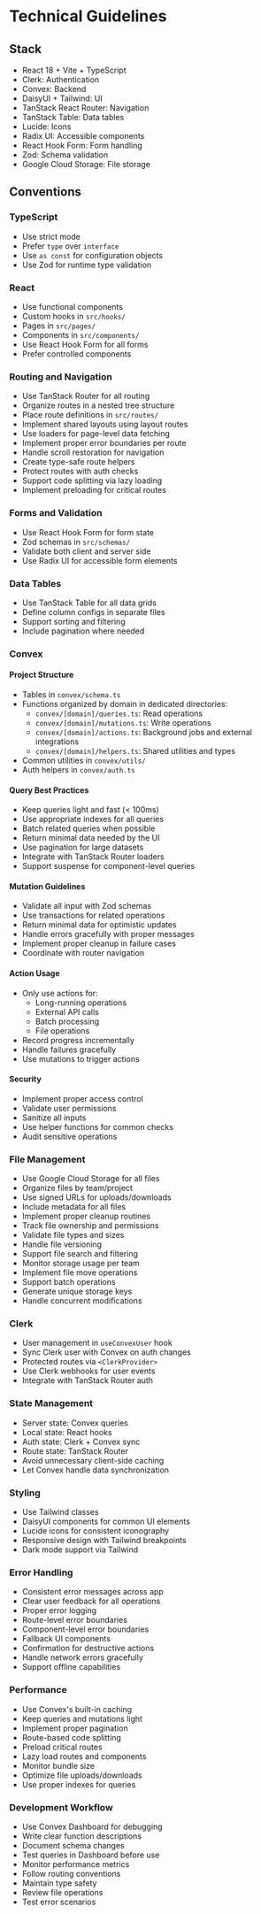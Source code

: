 # Technical Guidelines

## Stack
- React 18 + Vite + TypeScript
- Clerk: Authentication
- Convex: Backend
- DaisyUI + Tailwind: UI
- TanStack React Router: Navigation
- TanStack Table: Data tables
- Lucide: Icons
- Radix UI: Accessible components
- React Hook Form: Form handling
- Zod: Schema validation
- Google Cloud Storage: File storage

## Conventions

### TypeScript
- Use strict mode
- Prefer `type` over `interface`
- Use `as const` for configuration objects
- Use Zod for runtime type validation

### React
- Use functional components
- Custom hooks in `src/hooks/`
- Pages in `src/pages/`
- Components in `src/components/`
- Use React Hook Form for all forms
- Prefer controlled components

### Routing and Navigation
- Use TanStack Router for all routing
- Organize routes in a nested tree structure
- Place route definitions in `src/routes/`
- Implement shared layouts using layout routes
- Use loaders for page-level data fetching
- Implement proper error boundaries per route
- Handle scroll restoration for navigation
- Create type-safe route helpers
- Protect routes with auth checks
- Support code splitting via lazy loading
- Implement preloading for critical routes

### Forms and Validation
- Use React Hook Form for form state
- Zod schemas in `src/schemas/`
- Validate both client and server side
- Use Radix UI for accessible form elements

### Data Tables
- Use TanStack Table for all data grids
- Define column configs in separate files
- Support sorting and filtering
- Include pagination where needed

### Convex
#### Project Structure
- Tables in `convex/schema.ts`
- Functions organized by domain in dedicated directories:
  - `convex/[domain]/queries.ts`: Read operations
  - `convex/[domain]/mutations.ts`: Write operations
  - `convex/[domain]/actions.ts`: Background jobs and external integrations
  - `convex/[domain]/helpers.ts`: Shared utilities and types
- Common utilities in `convex/utils/`
- Auth helpers in `convex/auth.ts`

#### Query Best Practices
- Keep queries light and fast (< 100ms)
- Use appropriate indexes for all queries
- Batch related queries when possible
- Return minimal data needed by the UI
- Use pagination for large datasets
- Integrate with TanStack Router loaders
- Support suspense for component-level queries

#### Mutation Guidelines
- Validate all input with Zod schemas
- Use transactions for related operations
- Return minimal data for optimistic updates
- Handle errors gracefully with proper messages
- Implement proper cleanup in failure cases
- Coordinate with router navigation

#### Action Usage
- Only use actions for:
  - Long-running operations
  - External API calls
  - Batch processing
  - File operations
- Record progress incrementally
- Handle failures gracefully
- Use mutations to trigger actions

#### Security
- Implement proper access control
- Validate user permissions
- Sanitize all inputs
- Use helper functions for common checks
- Audit sensitive operations

### File Management
- Use Google Cloud Storage for all files
- Organize files by team/project
- Use signed URLs for uploads/downloads
- Include metadata for all files
- Implement proper cleanup routines
- Track file ownership and permissions
- Validate file types and sizes
- Handle file versioning
- Support file search and filtering
- Monitor storage usage per team
- Implement file move operations
- Support batch operations
- Generate unique storage keys
- Handle concurrent modifications

### Clerk
- User management in `useConvexUser` hook
- Sync Clerk user with Convex on auth changes
- Protected routes via `<ClerkProvider>`
- Use Clerk webhooks for user events
- Integrate with TanStack Router auth

### State Management
- Server state: Convex queries
- Local state: React hooks
- Auth state: Clerk + Convex sync
- Route state: TanStack Router
- Avoid unnecessary client-side caching
- Let Convex handle data synchronization

### Styling
- Use Tailwind classes
- DaisyUI components for common UI elements
- Lucide icons for consistent iconography
- Responsive design with Tailwind breakpoints
- Dark mode support via Tailwind

### Error Handling
- Consistent error messages across app
- Clear user feedback for all operations
- Proper error logging
- Route-level error boundaries
- Component-level error boundaries
- Fallback UI components
- Confirmation for destructive actions
- Handle network errors gracefully
- Support offline capabilities

### Performance
- Use Convex's built-in caching
- Keep queries and mutations light
- Implement proper pagination
- Route-based code splitting
- Preload critical routes
- Lazy load routes and components
- Monitor bundle size
- Optimize file uploads/downloads
- Use proper indexes for queries

### Development Workflow
- Use Convex Dashboard for debugging
- Write clear function descriptions
- Document schema changes
- Test queries in Dashboard before use
- Monitor performance metrics
- Follow routing conventions
- Maintain type safety
- Review file operations
- Test error scenarios
